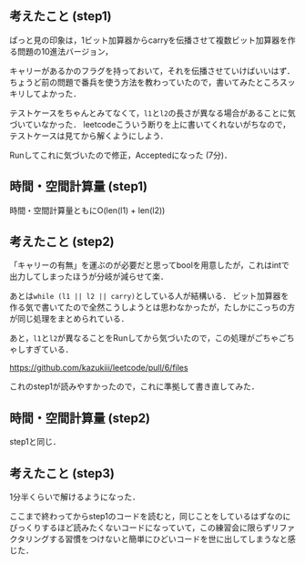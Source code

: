 ## 考えたこと (step1)
ぱっと見の印象は，1ビット加算器からcarryを伝播させて複数ビット加算器を作る問題の10進法バージョン，

キャリーがあるかのフラグを持っておいて，それを伝播させていけばいいはず．
ちょうど前の問題で番兵を使う方法を教わっていたので，書いてみたところスッキリしてよかった．

テストケースをちゃんとみてなくて，`l1`と`l2`の長さが異なる場合があることに気づいていなかった．
leetcodeこういう断りを上に書いてくれないがちなので，テストケースは見てから解くようにしよう．

Runしてこれに気づいたので修正，Acceptedになった (7分)．

## 時間・空間計算量 (step1)
時間・空間計算量ともにO(len(l1) + len(l2))

## 考えたこと (step2)
「キャリーの有無」を運ぶのが必要だと思ってboolを用意したが，これはintで出力してしまったほうが分岐が減らせて楽．

あとは`while (l1 || l2 || carry)`としている人が結構いる．
ビット加算器を作る気で書いてたので全然こうしようとは思わなかったが，たしかにこっちの方が同じ処理をまとめられている．

あと，`l1`と`l2`が異なることをRunしてから気づいたので，この処理がごちゃごちゃしすぎている．

https://github.com/kazukiii/leetcode/pull/6/files

これのstep1が読みやすかったので，これに準拠して書き直してみた．

## 時間・空間計算量 (step2)
step1と同じ．

## 考えたこと (step3)
1分半くらいで解けるようになった．

ここまで終わってからstep1のコードを読むと，同じことをしているはずなのにびっくりするほど読みたくないコードになっていて，この練習会に限らずリファクタリングする習慣をつけないと簡単にひどいコードを世に出してしまうなと感じた．
